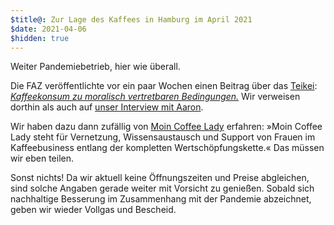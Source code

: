 ```yaml
---
$title@: Zur Lage des Kaffees in Hamburg im April 2021
$date: 2021-04-06
$hidden: true
---
```


Weiter Pandemiebetrieb, hier wie überall.

Die FAZ veröffentlichte vor ein paar Wochen einen Beitrag über das [Teikei]([url('/content/cafes/teikei.md')]): [_Kaffeekonsum zu moralisch vertretbaren Bedingungen._](https://www.faz.net/aktuell/wirtschaft/unternehmen/teikei-coffee-verkauft-kaffee-im-abonnement-17251809.html?printPagedArticle=true) Wir verweisen dorthin als auch auf [unser Interview mit Aaron]([url('/content/posts/20200602.md')]).

Wir haben dazu dann zufällig von [Moin Coffee Lady](https://moincoffeelady.de/) erfahren: »Moin Coffee Lady steht für Vernetzung, Wissensaustausch und Support von Frauen im Kaffeebusiness entlang der kompletten Wertschöpfungskette.« Das müssen wir eben teilen.

Sonst nichts! Da wir aktuell keine Öffnungszeiten und Preise abgleichen, sind solche Angaben gerade weiter mit Vorsicht zu genießen. Sobald sich nachhaltige Besserung im Zusammenhang mit der Pandemie abzeichnet, geben wir wieder Vollgas und Bescheid.